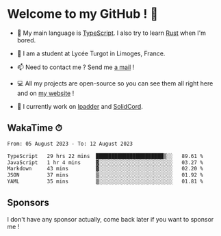 # Welcome to my GitHub ! 🌃

- 🔭 My main language is [TypeScript](https://www.typescriptlang.org/). I also try to learn [Rust](https://www.rust-lang.org/) when I'm bored. 

- 🌱 I am a student at Lycée Turgot in Limoges, France.

- 📫 Need to contact me ? Send me <a href="mailto:mikkel@milescode.dev">a mail</a> !

- 💻 All my projects are open-source so you can see them all right here and on <a href="https://www.vexcited.ml">my website</a> !

- 👀 I currently work on [lpadder](https://github.com/Vexcited/lpadder) and [SolidCord](https://github.com/Vexcited/SolidCord).

## WakaTime ⏱

<!--START_SECTION:waka-->

```txt
From: 05 August 2023 - To: 12 August 2023

TypeScript   29 hrs 22 mins  ██████████████████████▒░░   89.61 %
JavaScript   1 hr 4 mins     ▓░░░░░░░░░░░░░░░░░░░░░░░░   03.27 %
Markdown     43 mins         ▓░░░░░░░░░░░░░░░░░░░░░░░░   02.20 %
JSON         37 mins         ▒░░░░░░░░░░░░░░░░░░░░░░░░   01.92 %
YAML         35 mins         ▒░░░░░░░░░░░░░░░░░░░░░░░░   01.81 %
```

<!--END_SECTION:waka-->

## Sponsors

I don't have any sponsor actually, come back later if you want to sponsor me !
